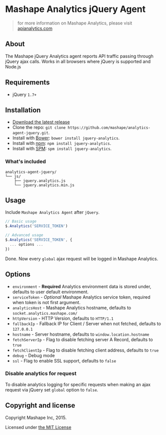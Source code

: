 # Mashape Analytics jQuery Agent

> for more information on Mashape Analytics, please visit [apianalytics.com](https://www.apianalytics.com)

## About

The Mashape jQuery Analytics agent reports API traffic passing through jQuery ajax calls. Works in all browsers where jQuery is supported and Node.js

## Requirements

- jQuery `1.7+`

## Installation

- [Download the latest release](https://github.com/Mashape/analytics-agent-jquery/releases)
- Clone the repo: `git clone https://github.com/mashape/analytics-agent-jquery.git`.
- Install with [Bower](http://bower.io): `bower install jquery-analytics`.
- Install with [npm](https://www.npmjs.com): `npm install jquery-analytics`.
- Install with [SPM](http://spmjs.io): `spm install jquery-analytics`.

### What's included

```
analytics-agent-jquery/
└── js/
    ├── jquery.analytics.js
    └── jquery.analytics.min.js
```

## Usage

Include `Mashape Analytics Agent` after `jQuery`.

```js
// Basic usage
$.Analytics('SERVICE_TOKEN')

// Advanced usage
$.Analytics('SERVICE_TOKEN', {
  ... options ...
})
```

Done. Now every `global` ajax request will be logged in Mashape Analytics.

## Options

- `environment` - **Required** Analytics environment data is stored under, defaults to user default environment.
- `serviceToken` - *Optional* Mashape Analytics service token, required when token is not first argument.
- `analyticsHost` - Mashape Analytics hostname, defaults to `socket.analytics.mashape.com/`
- `httpVersion` - HTTP Version, defaults to `HTTP/1.1`
- `fallbackIp` - Fallback IP for Client / Server when not fetched, defaults to `127.0.0.1`
- `hostname` - Server hostname, defaults to `window.location.hostname`
- `fetchServerIp` - Flag to disable fetching server A Record, defaults to `true`
- `fetchClientIp` - Flag to disable fetching client address, defaults to `true`
- `debug` - Debug mode
- `ssl` - Flag to enable SSL support, defaults to `false`

### Disable analytics for request

To disable analytics logging for specific requests when making an ajax request
via jQuery set `global` option to `false`.

## Copyright and license

Copyright Mashape Inc, 2015.

Licensed under [the MIT License](https://github.com/Mashape/analytics-agent-jquery/blob/master/LICENSE)
